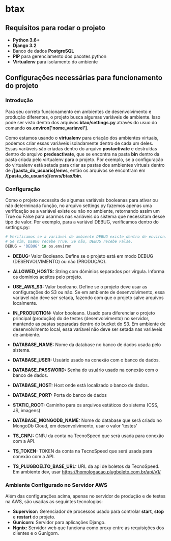 # btax

## Requisitos para rodar o projeto
- **Python 3.6+**
- **Django 3.2**
- Banco de dados **PostgreSQL**
- **PIP** para gerenciamento dos pacotes python
- **Virtualenv** para isolamento do ambiente

## Configurações necessárias para funcionamento do projeto
### **Introdução**
Para seu correto funcionamento em ambientes de desenvolvimento e produção diferentes, o projeto busca algumas variáveis de ambiente. Isso pode ser visto dentro dos arquivos **btax/settings.py** através do usuo do comando **os.environ['nome_variavel']**.

Como estamos usando o **virtualenv** para criação dos ambientes virtuais, podemos criar essas variáveis isoladamente dentro de cada um deles. Essas varíáveis são criadas dentro do arquivo **postactivate** e destruídas dentro do arquivo **predeactivate**, que se encontra na pasta **bin** dentro da pasta criada pelo virtualenv para o projeto. Por exemplo, se a configuração do virtualenv está setada para criar as pastas dos ambientes virtuais dentro de **/[pasta_do_usuario]/envs**, então os arquivos se encontram em **/[pasta_do_usuario]/envs/btax/bin**.

### **Configuração**
Como o projeto necessita de algumas variáveis booleanas para ativar ou não determinada função, no arquivo settings.py fazemos apenas uma verificação se a variável existe ou não no ambiente, retornando assim um True ou False para usarmos nas variáveis do sistema que necessitam desse tipo de valor. Por exemplo, para a variável DEBUG, verificamos dentro do settings.py:
```python
# Verificamos se a variável de ambiente DEBUG existe dentro de environ.
# Se sim, DEBUG recebe True. Se não, DEBUG recebe False.
DEBUG = 'DEBUG' in os.environ
```
- **DEBUG:** Valor Booleano. Define se o projeto está em modo DEBUG (DESENVOLVIMENTO) ou não (PRODUÇÃO).

- **ALLOWED_HOSTS:** String com dómínios separados por vírgula. Informa os domínios aceitos pelo projeto.

- **USE_AWS_S3:** Valor booleano. Define se o projeto deve usar as configurações do S3 ou não. Se em ambiente de desenvolvimento, essa variável não deve ser setada, fazendo com que o projeto salve arquivos localmente.

- **IN_PRODUCTION:** Valor booleano. Usado para diferenciar o projeto principal (produção) do de testes (desenvolvimento) no servidor, mantendo as pastas separadas dentro do bucket do S3. Em ambiente de desenvolvimento local, essa varíavel não deve ser setada nas variáveis de ambiente.

- **DATABASE_NAME:** Nome da database no banco de dados usada pelo sistema.

- **DATABASE_USER:** Usuário usado na conexão com o banco de dados.

- **DATABASE_PASSWORD:** Senha do usuário usado na conexão com o banco de dados.

- **DATABASE_HOST:** Host onde está localizado o banco de dados.

- **DATABASE_PORT:** Porta do banco de dados

- **STATIC_ROOT:** Caminho para os arquivos estáticos do sistema (CSS, JS, imagens)

- **DATABASE_MONGODB_NAME:** Nome do database que será criado no MongoDb Cloud, em desenvolvimento, usar o valor 'testes'

- **TS_CNPJ:** CNPJ da conta na TecnoSpeed que será usada para conexão com a API.

- **TS_TOKEN:** TOKEN da conta na TecnoSpeed que será usada para conexão com a API.

- **TS_PLUGBOELTO_BASE_URL:** URL da api de boletos da TecnoSpeed. Em ambiente dev, usar https://homologacao.plugboleto.com.br/api/v1/

### **Ambiente Configurado no Servidor AWS**

Além das configurações acima, apenas no servidor de produção e de testes na AWS, são usadas as seguintes tecnologias:
- **Supervisor:** Gerenciador de processos usado para controlar **start**, **stop** e **restart** do projeto.
- **Gunicorn:** Servidor para aplicações Django.
- **Ngnix:** Servidor web que funciona como proxy entre as requisições dos clientes e o Gunigorn.